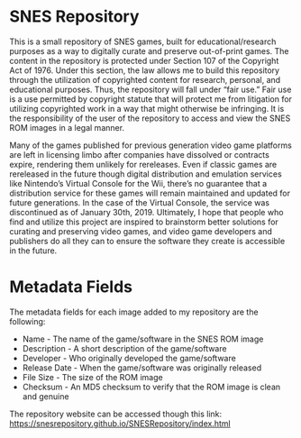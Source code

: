 # SNES Repository
This is a small repository of SNES games, built for educational/research purposes as a way to digitally curate and preserve out-of-print games. The content in the repository is protected under Section 107 of the Copyright Act of 1976. Under this section, the law allows me to build this repository through the utilization of copyrighted content for research, personal, and educational purposes. Thus, the repository will fall under “fair use.” Fair use is a use permitted by copyright statute that will protect me from litigation for utilizing copyrighted work in a way that might otherwise be infringing. It is the responsibility of the user of the repository to access and view the SNES ROM images in a legal manner.

Many of the games published for previous generation video game platforms are left in licensing limbo after companies have dissolved or contracts expire, rendering them unlikely for rereleases. Even if classic games are rereleased in the future though digital distribution and emulation services like Nintendo’s Virtual Console for the Wii, there’s no guarantee that a distribution service for these games will remain maintained and updated for future generations. In the case of the Virtual Console, the service was discontinued as of January 30th, 2019. Ultimately, I hope that people who find and utilize this project are inspired to brainstorm better solutions for curating and preserving video games, and video game developers and publishers do all they can to ensure the software they create is accessible in the future. 

# Metadata Fields
The metadata fields for each image added to my repository are the following:
* Name - The name of the game/software in the SNES ROM image
* Description - A short description of the game/software
* Developer - Who originally developed the game/software
* Release Date - When the game/software was originally released
* File Size - The size of the ROM image
* Checksum - An MD5 checksum to verify that the ROM image is clean and genuine

The repository website can be accessed though this link:
https://snesrepository.github.io/SNESRepository/index.html
